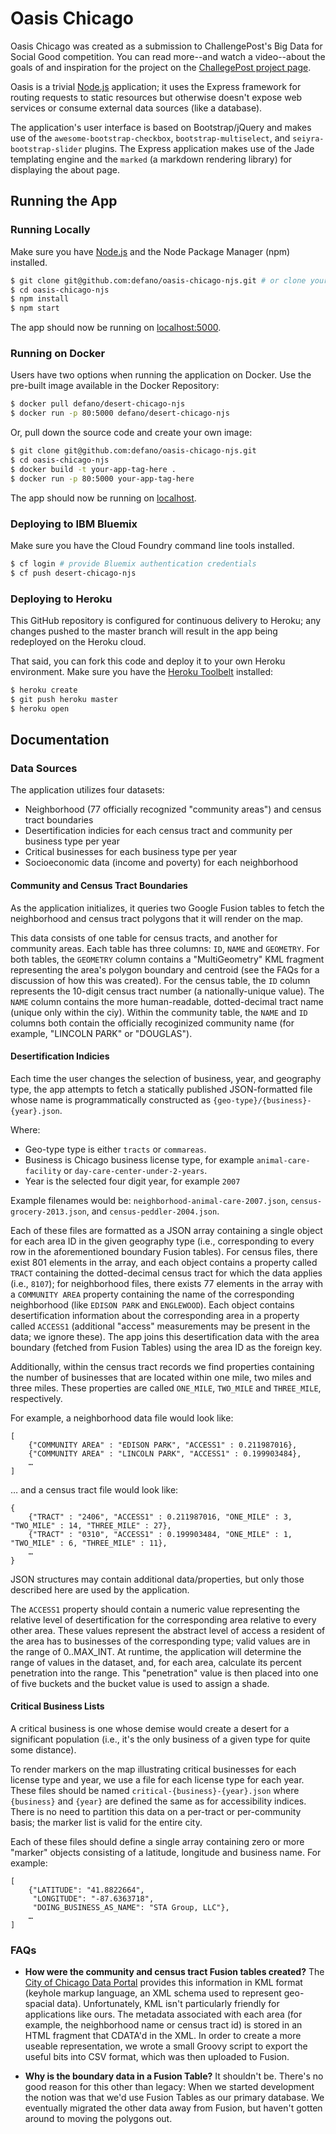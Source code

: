 # Oasis Chicago

Oasis Chicago was created as a submission to ChallengePost's Big Data for Social Good competition. You can read more--and watch a video--about the goals of and inspiration for the project on the [ChallegePost project page](http://challengepost.com/software/oasis). 

Oasis is a trivial [Node.js](http://nodejs.org/) application; it uses the Express framework for routing requests to static resources but otherwise doesn't expose web services or consume external data sources (like a database). 

The application's user interface is based on Bootstrap/jQuery and makes use of the `awesome-bootstrap-checkbox`, `bootstrap-multiselect`, and `seiyra-bootstrap-slider` plugins. The Express application makes use of the Jade templating engine and the `marked` (a markdown rendering library) for displaying the about page.

## Running the App

### Running Locally

Make sure you have [Node.js](http://nodejs.org/) and the Node Package Manager (npm) installed.

```sh
$ git clone git@github.com:defano/oasis-chicago-njs.git # or clone your own fork
$ cd oasis-chicago-njs
$ npm install
$ npm start
```

The app should now be running on [localhost:5000](http://localhost:5000/).

### Running on Docker

Users have two options when running the application on Docker. Use the pre-built image available in the Docker Repository:

```sh
$ docker pull defano/desert-chicago-njs
$ docker run -p 80:5000 defano/desert-chicago-njs
```

Or, pull down the source code and create your own image:

```sh
$ git clone git@github.com:defano/oasis-chicago-njs.git
$ cd oasis-chicago-njs
$ docker build -t your-app-tag-here .
$ docker run -p 80:5000 your-app-tag-here
```

The app should now be running on [localhost](http://localhost).

### Deploying to IBM Bluemix

Make sure you have the Cloud Foundry command line tools installed.

```sh
$ cf login # provide Bluemix authentication credentials
$ cf push desert-chicago-njs
```

### Deploying to Heroku

This GitHub repository is configured for continuous delivery to Heroku; any changes pushed to the master branch will result in the app being redeployed on the Heroku cloud.

That said, you can fork this code and deploy it to your own Heroku environment. Make sure you have the [Heroku Toolbelt](https://toolbelt.heroku.com/) installed:

```sh
$ heroku create
$ git push heroku master
$ heroku open
```

## Documentation

### Data Sources

The application utilizes four datasets:

- Neighborhood (77 officially recognized "community areas") and census tract boundaries
- Desertification indicies for each census tract and community per business type per year
- Critical businesses for each business type per year
- Socioeconomic data (income and poverty) for each neighborhood

#### Community and Census Tract Boundaries

As the application initializes, it queries two Google Fusion tables to fetch the neighborhood and census tract polygons that it will render on the map.

This data consists of one table for census tracts, and another for community areas. Each table has three columns: `ID`, `NAME` and `GEOMETRY`. For both tables, the `GEOMETRY` column contains a "MultiGeometry" KML fragment representing the area's polygon boundary and centroid (see the FAQs for a discussion of how this was created). For the census table, the `ID` column represents the 10-digit census tract number (a nationally-unique value). The `NAME` column contains the more human-readable, dotted-decimal tract name (unique only within the ciy). Within the community table, the `NAME` and `ID` columns both contain the officially recoginized community name (for example, "LINCOLN PARK" or "DOUGLAS").

#### Desertification Indicies

Each time the user changes the selection of business, year, and geography type, the app attempts to fetch a statically published JSON-formatted file whose name is programmatically constructed as `{geo-type}/{business}-{year}.json`.
 
Where:
- Geo-type type is either `tracts` or `commareas`.
- Business is Chicago business license type, for example `animal-care-facility` or `day-care-center-under-2-years`.
- Year is the selected four digit year, for example `2007`

Example filenames would be: `neighborhood-animal-care-2007.json`, `census-grocery-2013.json`, and `census-peddler-2004.json`.
 
Each of these files are formatted as a JSON array containing a single object for each area ID in the given geography type (i.e., corresponding to every row in the aforementioned boundary Fusion tables). For census files, there exist 801 elements in the array, and each object contains a property called `TRACT` containing the dotted-decimal census tract for which the data applies (i.e., `8107`); for neighborhood files, there exists 77 elements in the array with a `COMMUNITY AREA` property containing the name of the corresponding neighborhood (like `EDISON PARK` and `ENGLEWOOD`). Each object contains desertification information about the corresponding area in a property called `ACCESS1` (additional "access" measurements may be present in the data; we ignore these). The app joins this desertification data with the area boundary (fetched from Fusion Tables) using the area ID as the foreign key.

Additionally, within the census tract records we find properties containing the number of businesses that are located within one mile, two miles and three miles. These properties are called `ONE_MILE`, `TWO_MILE` and `THREE_MILE`, respectively.
 
For example, a neighborhood data file would look like:

```
[
    {"COMMUNITY AREA" : "EDISON PARK", "ACCESS1" : 0.211987016},
    {"COMMUNITY AREA" : "LINCOLN PARK", "ACCESS1" : 0.199903484},
    …
]
``` 
 
… and a census tract file would look like:
 
``` 
{
    {"TRACT" : "2406", "ACCESS1" : 0.211987016, "ONE_MILE" : 3, "TWO_MILE" : 14, "THREE_MILE" : 27},
    {"TRACT" : "0310", "ACCESS1" : 0.199903484, "ONE_MILE" : 1, "TWO_MILE" : 6, "THREE_MILE" : 11},
    …
}
```

JSON structures may contain additional data/properties, but only those described here are used by the application. 

The `ACCESS1` property should contain a numeric value representing the relative level of desertification for the corresponding area relative to every other area. These values represent the abstract level of access a resident of the area has to businesses of the corresponding type; valid values are in the range of 0..MAX_INT. At runtime, the application will determine the range of values in the dataset, and, for each area, calculate its percent penetration into the range. This "penetration" value is then placed into one of five buckets and the bucket value is used to assign a shade. 

#### Critical Business Lists

A critical business is one whose demise would create a desert for a significant population (i.e., it's the only business of a given type for quite some distance).

To render markers on the map illustrating critical businesses for each license type and year, we use a file for each license type for each year. These files should be named `critical-{business}-{year}.json` where `{business}` and `{year}` are defined the same as for accessibility indices. There is no need to partition this data on a per-tract or per-community basis; the marker list is valid for the entire city.
 
Each of these files should define a single array containing zero or more "marker" objects consisting of a latitude, longitude and business name. For example:

```
[
    {"LATITUDE": "41.8822664",
     "LONGITUDE": "-87.6363718",
     "DOING_BUSINESS_AS_NAME": "STA Group, LLC"},
    …
]
```

### FAQs

- **How were the community and census tract Fusion tables created?** The [City of Chicago Data Portal](https://data.cityofchicago.org/) provides this information in KML format (keyhole markup language, an XML schema used to represent geo-spacial data). Unfortunately, KML isn't particularly friendly for applications like ours. The metadata associated with each area (for example, the neighborhood name or census tract id) is stored in an HTML fragment that CDATA'd in the XML. In order to create a more useable representation, we wrote a small Groovy script to export the useful bits into CSV format, which was then uploaded to Fusion.

- **Why is the boundary data in a Fusion Table?** It shouldn't be. There's no good reason for this other than legacy: When we started development the notion was that we'd use Fusion Tables as our primary database. We eventually migrated the other data away from Fusion, but haven't gotten around to moving the polygons out. 
